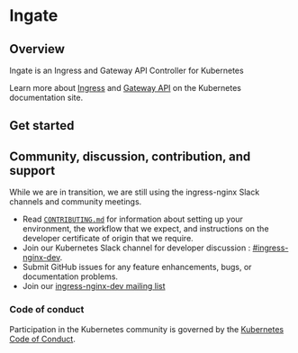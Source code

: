 # Ingate

## Overview

 Ingate is an Ingress and Gateway API Controller for Kubernetes

Learn more about [Ingress](https://kubernetes.io/docs/concepts/services-networking/ingress/) and [Gateway API]() on the Kubernetes documentation site.

## Get started

## Community, discussion, contribution, and support

While we are in transition, we are still using the ingress-nginx Slack channels and community meetings. 

  - Read [`CONTRIBUTING.md`](CONTRIBUTING.md) for information about setting up your environment, the workflow that we
    expect, and instructions on the developer certificate of origin that we require.
  - Join our Kubernetes Slack channel for developer discussion : [#ingress-nginx-dev](https://kubernetes.slack.com/archives/C021E147ZA4).
  - Submit GitHub issues for any feature enhancements, bugs, or documentation problems.
  - Join our [ingress-nginx-dev mailing list](https://groups.google.com/a/kubernetes.io/g/ingress-nginx-dev/c/ebbBMo-zX-w)

### Code of conduct

Participation in the Kubernetes community is governed by the [Kubernetes Code of Conduct](code-of-conduct.md).

[owners]: https://git.k8s.io/community/contributors/guide/owners.md
[Creative Commons 4.0]: https://git.k8s.io/website/LICENSE
